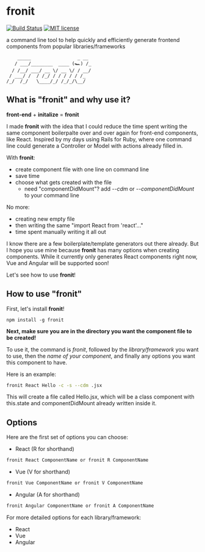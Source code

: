 # fronit

[![Build Status](https://travis-ci.org/orenJim/fronit.svg?branch=master)](https://travis-ci.org/orenJim/fronit)
[![MIT license](http://img.shields.io/badge/license-MIT-brightgreen.svg)](http://opensource.org/licenses/MIT)

a command line tool to help quickly and efficiently generate frontend components from popular libraries/frameworks
<!-- [![Coverage Status](https://coveralls.io/repos/github/orenJim/fronit/badge.svg?branch=master)](https://coveralls.io/github/orenJim/fronit?branch=master) -->

        _____                 _ __ 
       / ___/________  ____ (🏎️) /_
      / /__/ ___/ __ \/ __ \/ / __/
     / ___/ /  / /_/ / / / / / /_  
    /_/  /_/   \____/_/ /_/_/\__/  
                              
## What is "fronit" and why use it?
**front-end** + **initalize** = **fronit**

I made **fronit** with the idea that I could reduce the time spent writing the same component boilerpalte over and over again for front-end components, like React. Inspired by my days using Rails for Ruby, where one command line could generate a Controller or Model with actions already filled in.

With **fronit**:
* create component file with one line on command line
* save time
* choose what gets created with the file
  * need "componentDidMount"? add *--cdm* or *--componentDidMount* to your command line

No more:
* creating new empty file
* then writing the same "import React from 'react'..."
* time spent manually writing it all out

I know there are a few boilerplate/template generators out there already. But I hope you use mine because **fronit** has many options when creating components. While it currently only generates React components right now, Vue and Angular will be supported soon!

Let's see how to use **fronit**!

## How to use "fronit"
First, let's install **fronit**!

```shell
npm install -g fronit
```

**Next, make sure you are in the directory you want the component file to be created!**

To use it, the command is *fronit*, followed by the *library/framework* you want to use, then the *name of your component*, and finally any options you want this component to have.

Here is an example:

```sh
fronit React Hello -c -s --cdm .jsx
```

This will create a file called Hello.jsx, which will be a class component with this.state and componentDidMount already written inside it.

## Options
Here are the first set of options you can choose:
* React (R for shorthand)
```sh
fronit React ComponentName or fronit R ComponentName
```
* Vue (V for shorthand)
```sh
fronit Vue ComponentName or fronit V ComponentName
```
* Angular (A for shorthand)
```sh
fronit Angular ComponentName or fronit A ComponentName
```

For more detailed options for each library/framework:
* React
* Vue
* Angular
